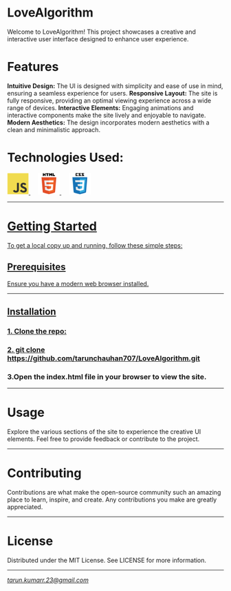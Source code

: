 ﻿# LoveAlgorithm
Welcome to LoveAlgorithm! This project showcases a creative and interactive user interface designed to enhance user experience.

# Features
**Intuitive Design:** The UI is designed with simplicity and ease of use in mind, ensuring a seamless experience for users.
**Responsive Layout:** The site is fully responsive, providing an optimal viewing experience across a wide range of devices.
**Interactive Elements:** Engaging animations and interactive components make the site lively and enjoyable to navigate.
**Modern Aesthetics:** The design incorporates modern aesthetics with a clean and minimalistic approach.

# 
# Technologies Used:
<a href="https://developer.mozilla.org/en-US/docs/Web/JavaScript" target="_blank" rel="noreferrer"> <img src="https://raw.githubusercontent.com/devicons/devicon/master/icons/javascript/javascript-original.svg" alt="javascript" width="50" height="50"/> </a> &emsp; <a href="https://www.w3.org/html/" target="_blank" rel="noreferrer"> <img src="https://raw.githubusercontent.com/devicons/devicon/master/icons/html5/html5-original-wordmark.svg" alt="html5" width="50" height="50"/> </a> &emsp; <a href="https://www.w3schools.com/css/" target="_blank" rel="noreferrer"> <img src="https://raw.githubusercontent.com/devicons/devicon/master/icons/css3/css3-original-wordmark.svg" alt="css3" width="50" height="50"/>

<hr>

# Getting Started
To get a local copy up and running, follow these simple steps:

## Prerequisites
Ensure you have a modern web browser installed.

<hr>

## Installation
### 1. Clone the repo:
### 2. git clone https://github.com/tarunchauhan707/LoveAlgorithm.git
### 3.Open the index.html file in your browser to view the site.

<hr>

# Usage
Explore the various sections of the site to experience the creative UI elements. Feel free to provide feedback or contribute to the project.

<hr>

# Contributing
Contributions are what make the open-source community such an amazing place to learn, inspire, and create. Any contributions you make are greatly appreciated.

<hr>

# License
Distributed under the MIT License. See LICENSE for more information.

---

*tarun.kumarr.23@gmail.com*

